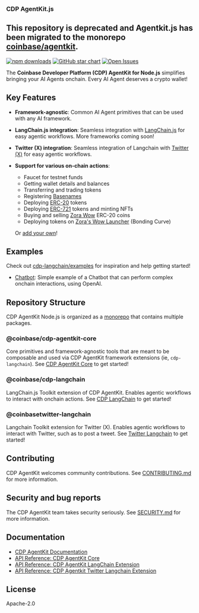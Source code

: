 ### CDP AgentKit.js

## This repository is deprecated and Agentkit.js has been migrated to the monorepo [coinbase/agentkit](https://github.com/coinbase/agentkit). 

[![npm downloads](https://img.shields.io/npm/dm/@coinbase/cdp-agentkit-core?style=flat-square)](https://www.npmjs.com/package/@coinbase/cdp-agentkit-core)
[![GitHub star chart](https://img.shields.io/github/stars/coinbase/cdp-agentkit-nodejs?style=flat-square)](https://star-history.com/#coinbase/cdp-agentkit-nodejs)
[![Open Issues](https://img.shields.io/github/issues-raw/coinbase/cdp-agentkit-nodejs?style=flat-square)](https://github.com/coinbase/cdp-agentkit-nodejs/issues)

The **Coinbase Developer Platform (CDP) AgentKit for Node.js** simplifies bringing your AI Agents onchain. Every AI Agent deserves a crypto wallet!

## Key Features
- **Framework-agnostic**: Common AI Agent primitives that can be used with any AI framework.
- **LangChain.js integration**: Seamless integration with [LangChain.js](https://js.langchain.com/docs/introduction/) for easy agentic workflows. More frameworks coming soon!
- **Twitter (X) integration**: Seamless integration of Langchain with [Twitter (X)](https://developer.twitter.com/en/docs/twitter-api) for easy agentic workflows.
- **Support for various on-chain actions**:

  - Faucet for testnet funds
  - Getting wallet details and balances
  - Transferring and trading tokens
  - Registering [Basenames](https://www.base.org/names)
  - Deploying [ERC-20](https://www.coinbase.com/learn/crypto-glossary/what-is-erc-20) tokens
  - Deploying [ERC-721](https://www.coinbase.com/learn/crypto-glossary/what-is-erc-721) tokens and minting NFTs
  - Buying and selling [Zora Wow](https://wow.xyz/) ERC-20 coins
  - Deploying tokens on [Zora's Wow Launcher](https://wow.xyz/mechanics) (Bonding Curve)
  
  Or [add your own](./CONTRIBUTING.md#adding-an-action-to-agentkit-core)!

## Examples
Check out [cdp-langchain/examples](./cdp-langchain/examples) for inspiration and help getting started!
- [Chatbot](./cdp-langchain/examples/chatbot/README.md): Simple example of a Chatbot that can perform complex onchain interactions, using OpenAI.

## Repository Structure
CDP AgentKit Node.js is organized as a [monorepo](https://en.wikipedia.org/wiki/Monorepo) that contains multiple packages.

### @coinbase/cdp-agentkit-core
Core primitives and framework-agnostic tools that are meant to be composable and used via CDP AgentKit framework extensions (ie, `cdp-langchain`).
See [CDP AgentKit Core](./cdp-agentkit-core/README.md) to get started!

### @coinbase/cdp-langchain
LangChain.js Toolkit extension of CDP AgentKit. Enables agentic workflows to interact with onchain actions.
See [CDP LangChain](./cdp-langchain/README.md) to get started!

### @coinbasetwitter-langchain
Langchain Toolkit extension for Twitter (X). Enables agentic workflows to interact with Twitter, such as to post a tweet.
See [Twitter Langchain](./twitter-langchain/README.md) to get started!

## Contributing
CDP AgentKit welcomes community contributions.
See [CONTRIBUTING.md](CONTRIBUTING.md) for more information.

## Security and bug reports
The CDP AgentKit team takes security seriously.
See [SECURITY.md](SECURITY.md) for more information.

## Documentation
- [CDP AgentKit Documentation](https://docs.cdp.coinbase.com/agentkit/docs/welcome)
- [API Reference: CDP AgentKit Core](https://coinbase.github.io/cdp-agentkit-nodejs/cdp-agentkit-core/index.html)
- [API Reference: CDP AgentKit LangChain Extension](https://coinbase.github.io/cdp-agentkit-nodejs/cdp-langchain/index.html)
- [API Reference: CDP Agentkit Twitter Langchain Extension](https://coinbase.github.io/cdp-agentkit-nodejs/twitter-langchain/index.html)

## License

Apache-2.0
